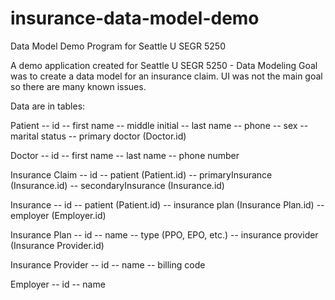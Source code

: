 # insurance-data-model-demo
Data Model Demo Program for Seattle U SEGR 5250

A demo application created for Seattle U SEGR 5250 - Data Modeling
Goal was to create a data model for an insurance claim. 
UI was not the main goal so there are many known issues.

Data are in tables:

Patient
 -- id
 -- first name
 -- middle initial
 -- last name
 -- phone
 -- sex
 -- marital status
 -- primary doctor (Doctor.id)

Doctor
 -- id
 -- first name
 -- last name
 -- phone number

Insurance Claim
 -- id
 -- patient (Patient.id)
 -- primaryInsurance (Insurance.id)
 -- secondaryInsurance (Insurance.id)

Insurance
 -- id
 -- patient (Patient.id)
 -- insurance plan (Insurance Plan.id)
 -- employer (Employer.id)

Insurance Plan
 -- id
 -- name
 -- type (PPO, EPO, etc.)
 -- insurance provider (Insurance Provider.id)

Insurance Provider
 -- id
 -- name
 -- billing code

Employer
 -- id
 -- name
